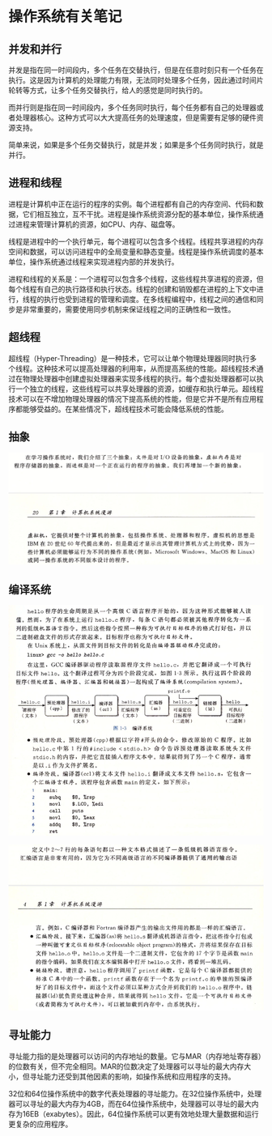 # 操作系统有关笔记

## 并发和并行

并发是指在同一时间段内，多个任务在交替执行，但是在任意时刻只有一个任务在执行。这是因为计算机的处理能力有限，无法同时处理多个任务，因此通过时间片轮转等方式，让多个任务交替执行，给人的感觉是同时执行的。

而并行则是指在同一时间段内，多个任务同时执行，每个任务都有自己的处理器或者处理器核心。这种方式可以大大提高任务的处理速度，但是需要有足够的硬件资源支持。

简单来说，如果是多个任务交替执行，就是并发；如果是多个任务同时执行，就是并行。

## 进程和线程

进程是计算机中正在运行的程序的实例。每个进程都有自己的内存空间、代码和数据，它们相互独立，互不干扰。进程是操作系统资源分配的基本单位，操作系统通过进程来管理计算机的资源，如CPU、内存、磁盘等。

线程是进程中的一个执行单元，每个进程可以包含多个线程。线程共享进程的内存空间和数据，可以访问进程中的全局变量和静态变量。线程是操作系统调度的基本单位，操作系统通过线程来实现进程内部的并发执行。

进程和线程的关系是：一个进程可以包含多个线程，这些线程共享进程的资源，但每个线程有自己的执行路径和执行状态。线程的创建和销毁都在进程的上下文中进行，线程的执行也受到进程的管理和调度。在多线程编程中，线程之间的通信和同步是非常重要的，需要使用同步机制来保证线程之间的正确性和一致性。

## 超线程

超线程（Hyper-Threading）是一种技术，它可以让单个物理处理器同时执行多个线程。这种技术可以提高处理器的利用率，从而提高系统的性能。超线程技术通过在物理处理器中创建虚拟处理器来实现多线程的执行。每个虚拟处理器都可以执行一个独立的线程，这些线程可以共享处理器的资源，如缓存和执行单元。超线程技术可以在不增加物理处理器的情况下提高系统的性能，但是它并不是所有应用程序都能够受益的。在某些情况下，超线程技术可能会降低系统的性能。

## 抽象

![](操作系统有关笔记/01.png)

## 编译系统

![](操作系统有关笔记/02.png)

![](操作系统有关笔记/03.png)

## 寻址能力

寻址能力指的是处理器可以访问的内存地址的数量。它与MAR（内存地址寄存器）的位数有关，但不完全相同。MAR的位数决定了处理器可以寻址的最大内存大小，但寻址能力还受到其他因素的影响，如操作系统和应用程序的支持。

32位和64位操作系统中的数字代表处理器的寻址能力。在32位操作系统中，处理器可以寻址的最大内存为4GB，而在64位操作系统中，处理器可以寻址的最大内存为16EB（exabytes）。因此，64位操作系统可以更有效地处理大量数据和运行更复杂的应用程序。

